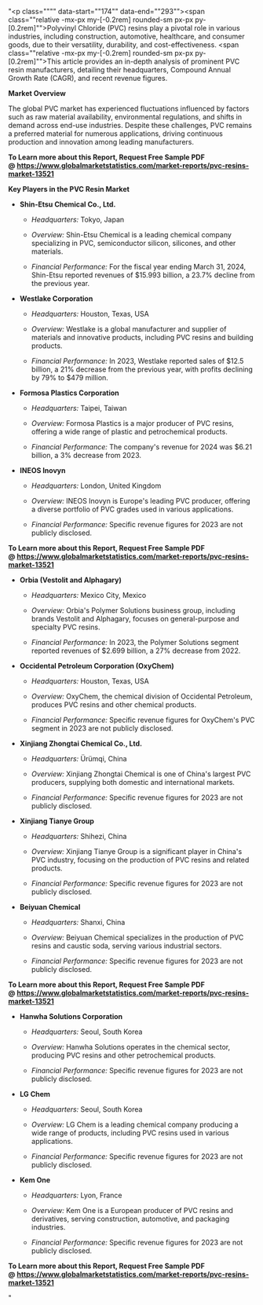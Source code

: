 "<p class="""" data-start=""174"" data-end=""293""><span class=""relative -mx-px my-[-0.2rem] rounded-sm px-px py-[0.2rem]"">Polyvinyl Chloride (PVC) resins play a pivotal role in various industries, including construction, automotive, healthcare, and consumer goods, due to their versatility, durability, and cost-effectiveness.</span> <span class=""relative -mx-px my-[-0.2rem] rounded-sm px-px py-[0.2rem]"">This article provides an in-depth analysis of prominent PVC resin manufacturers, detailing their headquarters, Compound Annual Growth Rate (CAGR), and recent revenue figures.</span></p>
<p class="""" data-start=""295"" data-end=""314""><strong data-start=""295"" data-end=""314"">Market Overview</strong></p>
<p class="""" data-start=""316"" data-end=""435""><span class=""relative -mx-px my-[-0.2rem] rounded-sm px-px py-[0.2rem]"">The global PVC market has experienced fluctuations influenced by factors such as raw material availability, environmental regulations, and shifts in demand across end-use industries.</span> <span class=""relative -mx-px my-[-0.2rem] rounded-sm px-px py-[0.2rem]"">Despite these challenges, PVC remains a preferred material for numerous applications, driving continuous production and innovation among leading manufacturers.</span></p>
<p class="""" data-start=""316"" data-end=""435""><strong>To Learn more about this Report, Request Free Sample PDF @&nbsp;<a href=""https://www.globalmarketstatistics.com/market-reports/pvc-resins-market-13521"">https://www.globalmarketstatistics.com/market-reports/pvc-resins-market-13521</a></strong></p>
<p class="""" data-start=""437"" data-end=""476""><strong data-start=""437"" data-end=""476"">Key Players in the PVC Resin Market</strong></p>
<ul data-start=""478"" data-end=""4882"">
<li class="""" data-start=""478"" data-end=""874"">
<p class="""" data-start=""481"" data-end=""513""><strong data-start=""481"" data-end=""513"">Shin-Etsu Chemical Co., Ltd.</strong></p>
<ul data-start=""518"" data-end=""874"">
<li class="""" data-start=""518"" data-end=""617"">
<p class="""" data-start=""520"" data-end=""617""><em data-start=""520"" data-end=""535"">Headquarters:</em> <span class=""relative -mx-px my-[-0.2rem] rounded-sm px-px py-[0.2rem]"">Tokyo, Japan</span></p>
</li>
<li class="""" data-start=""622"" data-end=""717"">
<p class="""" data-start=""624"" data-end=""717""><em data-start=""624"" data-end=""635"">Overview:</em> <span class=""relative -mx-px my-[-0.2rem] rounded-sm px-px py-[0.2rem]"">Shin-Etsu Chemical is a leading chemical company specializing in PVC, semiconductor silicon, silicones, and other materials.</span></p>
</li>
<li class="""" data-start=""722"" data-end=""874"">
<p class="""" data-start=""724"" data-end=""874""><em data-start=""724"" data-end=""748"">Financial Performance:</em> <span class=""relative -mx-px my-[-0.2rem] rounded-sm px-px py-[0.2rem]"">For the fiscal year ending March 31, 2024, Shin-Etsu reported revenues of $15.993 billion, a 23.7% decline from the previous year.</span>&nbsp;</p>
</li>
</ul>
</li>
<li class="""" data-start=""876"" data-end=""1272"">
<p class="""" data-start=""879"" data-end=""903""><strong data-start=""879"" data-end=""903"">Westlake Corporation</strong></p>
<ul data-start=""908"" data-end=""1272"">
<li class="""" data-start=""908"" data-end=""1011"">
<p class="""" data-start=""910"" data-end=""1011""><em data-start=""910"" data-end=""925"">Headquarters:</em> <span class=""relative -mx-px my-[-0.2rem] rounded-sm px-px py-[0.2rem]"">Houston, Texas, USA</span></p>
</li>
<li class="""" data-start=""1016"" data-end=""1115"">
<p class="""" data-start=""1018"" data-end=""1115""><em data-start=""1018"" data-end=""1029"">Overview:</em> <span class=""relative -mx-px my-[-0.2rem] rounded-sm px-px py-[0.2rem]"">Westlake is a global manufacturer and supplier of materials and innovative products, including PVC resins and building products.</span></p>
</li>
<li class="""" data-start=""1120"" data-end=""1272"">
<p class="""" data-start=""1122"" data-end=""1272""><em data-start=""1122"" data-end=""1146"">Financial Performance:</em> <span class=""relative -mx-px my-[-0.2rem] rounded-sm px-px py-[0.2rem]"">In 2023, Westlake reported sales of $12.5 billion, a 21% decrease from the previous year, with profits declining by 79% to $479 million.</span></p>
</li>
</ul>
</li>
<li class="""" data-start=""1274"" data-end=""1678"">
<p class="""" data-start=""1277"" data-end=""1309""><strong data-start=""1277"" data-end=""1309"">Formosa Plastics Corporation</strong></p>
<ul data-start=""1314"" data-end=""1678"">
<li class="""" data-start=""1314"" data-end=""1417"">
<p class="""" data-start=""1316"" data-end=""1417""><em data-start=""1316"" data-end=""1331"">Headquarters:</em> <span class=""relative -mx-px my-[-0.2rem] rounded-sm px-px py-[0.2rem]"">Taipei, Taiwan</span></p>
</li>
<li class="""" data-start=""1422"" data-end=""1521"">
<p class="""" data-start=""1424"" data-end=""1521""><em data-start=""1424"" data-end=""1435"">Overview:</em> <span class=""relative -mx-px my-[-0.2rem] rounded-sm px-px py-[0.2rem]"">Formosa Plastics is a major producer of PVC resins, offering a wide range of plastic and petrochemical products.</span></p>
</li>
<li class="""" data-start=""1526"" data-end=""1678"">
<p class="""" data-start=""1528"" data-end=""1678""><em data-start=""1528"" data-end=""1552"">Financial Performance:</em> <span class=""relative -mx-px my-[-0.2rem] rounded-sm px-px py-[0.2rem]"">The company's revenue for 2024 was $6.21 billion, a 3% decrease from 2023.</span> </p>
</li>
</ul>
</li>
<li class="""" data-start=""1680"" data-end=""2028"">
<p class="""" data-start=""1683"" data-end=""1699""><strong data-start=""1683"" data-end=""1699"">INEOS Inovyn</strong></p>
<ul data-start=""1704"" data-end=""2028"">
<li class="""" data-start=""1704"" data-end=""1807"">
<p class="""" data-start=""1706"" data-end=""1807""><em data-start=""1706"" data-end=""1721"">Headquarters:</em> <span class=""relative -mx-px my-[-0.2rem] rounded-sm px-px py-[0.2rem]"">London, United Kingdom</span></p>
</li>
<li class="""" data-start=""1812"" data-end=""1911"">
<p class="""" data-start=""1814"" data-end=""1911""><em data-start=""1814"" data-end=""1825"">Overview:</em> <span class=""relative -mx-px my-[-0.2rem] rounded-sm px-px py-[0.2rem]"">INEOS Inovyn is Europe's leading PVC producer, offering a diverse portfolio of PVC grades used in various applications.</span></p>
</li>
<li class="""" data-start=""1916"" data-end=""2028"">
<p class="""" data-start=""1918"" data-end=""2028""><em data-start=""1918"" data-end=""1942"">Financial Performance:</em> <span class=""relative -mx-px my-[-0.2rem] rounded-sm px-px py-[0.2rem]"">Specific revenue figures for 2023 are not publicly disclosed.</span></p>
</li>
</ul>
</li>
</ul>
<p><strong data-start=""2033"" data-end=""2067""><strong>To Learn more about this Report, Request Free Sample PDF @&nbsp;<a href=""https://www.globalmarketstatistics.com/market-reports/pvc-resins-market-13521"">https://www.globalmarketstatistics.com/market-reports/pvc-resins-market-13521</a></strong></strong></p>
<ul data-start=""478"" data-end=""4882"">
<li class="""" data-start=""2030"" data-end=""2436"">
<p class="""" data-start=""2033"" data-end=""2067""><strong data-start=""2033"" data-end=""2067"">Orbia (Vestolit and Alphagary)</strong></p>
<ul data-start=""2072"" data-end=""2436"">
<li class="""" data-start=""2072"" data-end=""2175"">
<p class="""" data-start=""2074"" data-end=""2175""><em data-start=""2074"" data-end=""2089"">Headquarters:</em> <span class=""relative -mx-px my-[-0.2rem] rounded-sm px-px py-[0.2rem]"">Mexico City, Mexico</span></p>
</li>
<li class="""" data-start=""2180"" data-end=""2279"">
<p class="""" data-start=""2182"" data-end=""2279""><em data-start=""2182"" data-end=""2193"">Overview:</em> <span class=""relative -mx-px my-[-0.2rem] rounded-sm px-px py-[0.2rem]"">Orbia's Polymer Solutions business group, including brands Vestolit and Alphagary, focuses on general-purpose and specialty PVC resins.</span></p>
</li>
<li class="""" data-start=""2284"" data-end=""2436"">
<p class="""" data-start=""2286"" data-end=""2436""><em data-start=""2286"" data-end=""2310"">Financial Performance:</em> <span class=""relative -mx-px my-[-0.2rem] rounded-sm px-px py-[0.2rem]"">In 2023, the Polymer Solutions segment reported revenues of $2.699 billion, a 27% decrease from 2022.</span></p>
</li>
</ul>
</li>
<li class="""" data-start=""2438"" data-end=""2816"">
<p class="""" data-start=""2441"" data-end=""2487""><strong data-start=""2441"" data-end=""2487"">Occidental Petroleum Corporation (OxyChem)</strong></p>
<ul data-start=""2492"" data-end=""2816"">
<li class="""" data-start=""2492"" data-end=""2595"">
<p class="""" data-start=""2494"" data-end=""2595""><em data-start=""2494"" data-end=""2509"">Headquarters:</em> <span class=""relative -mx-px my-[-0.2rem] rounded-sm px-px py-[0.2rem]"">Houston, Texas, USA</span></p>
</li>
<li class="""" data-start=""2600"" data-end=""2699"">
<p class="""" data-start=""2602"" data-end=""2699""><em data-start=""2602"" data-end=""2613"">Overview:</em> <span class=""relative -mx-px my-[-0.2rem] rounded-sm px-px py-[0.2rem]"">OxyChem, the chemical division of Occidental Petroleum, produces PVC resins and other chemical products.</span></p>
</li>
<li class="""" data-start=""2704"" data-end=""2816"">
<p class="""" data-start=""2706"" data-end=""2816""><em data-start=""2706"" data-end=""2730"">Financial Performance:</em> <span class=""relative -mx-px my-[-0.2rem] rounded-sm px-px py-[0.2rem]"">Specific revenue figures for OxyChem's PVC segment in 2023 are not publicly disclosed.</span></p>
</li>
</ul>
</li>
<li class="""" data-start=""2818"" data-end=""3190"">
<p class="""" data-start=""2821"" data-end=""2861""><strong data-start=""2821"" data-end=""2861"">Xinjiang Zhongtai Chemical Co., Ltd.</strong></p>
<ul data-start=""2866"" data-end=""3190"">
<li class="""" data-start=""2866"" data-end=""2969"">
<p class="""" data-start=""2868"" data-end=""2969""><em data-start=""2868"" data-end=""2883"">Headquarters:</em> <span class=""relative -mx-px my-[-0.2rem] rounded-sm px-px py-[0.2rem]"">&Uuml;r&uuml;mqi, China</span></p>
</li>
<li class="""" data-start=""2974"" data-end=""3073"">
<p class="""" data-start=""2976"" data-end=""3073""><em data-start=""2976"" data-end=""2987"">Overview:</em> <span class=""relative -mx-px my-[-0.2rem] rounded-sm px-px py-[0.2rem]"">Xinjiang Zhongtai Chemical is one of China's largest PVC producers, supplying both domestic and international markets.</span></p>
</li>
<li class="""" data-start=""3078"" data-end=""3190"">
<p class="""" data-start=""3080"" data-end=""3190""><em data-start=""3080"" data-end=""3104"">Financial Performance:</em> <span class=""relative -mx-px my-[-0.2rem] rounded-sm px-px py-[0.2rem]"">Specific revenue figures for 2023 are not publicly disclosed.</span></p>
</li>
</ul>
</li>
<li class="""" data-start=""3192"" data-end=""3549"">
<p class="""" data-start=""3195"" data-end=""3220""><strong data-start=""3195"" data-end=""3220"">Xinjiang Tianye Group</strong></p>
<ul data-start=""3225"" data-end=""3549"">
<li class="""" data-start=""3225"" data-end=""3328"">
<p class="""" data-start=""3227"" data-end=""3328""><em data-start=""3227"" data-end=""3242"">Headquarters:</em> <span class=""relative -mx-px my-[-0.2rem] rounded-sm px-px py-[0.2rem]"">Shihezi, China</span></p>
</li>
<li class="""" data-start=""3333"" data-end=""3432"">
<p class="""" data-start=""3335"" data-end=""3432""><em data-start=""3335"" data-end=""3346"">Overview:</em> <span class=""relative -mx-px my-[-0.2rem] rounded-sm px-px py-[0.2rem]"">Xinjiang Tianye Group is a significant player in China's PVC industry, focusing on the production of PVC resins and related products.</span></p>
</li>
<li class="""" data-start=""3437"" data-end=""3549"">
<p class="""" data-start=""3439"" data-end=""3549""><em data-start=""3439"" data-end=""3463"">Financial Performance:</em> <span class=""relative -mx-px my-[-0.2rem] rounded-sm px-px py-[0.2rem]"">Specific revenue figures for 2023 are not publicly disclosed.</span></p>
</li>
</ul>
</li>
<li class="""" data-start=""3551"" data-end=""3903"">
<p class="""" data-start=""3554"" data-end=""3574""><strong data-start=""3554"" data-end=""3574"">Beiyuan Chemical</strong></p>
<ul data-start=""3579"" data-end=""3903"">
<li class="""" data-start=""3579"" data-end=""3682"">
<p class="""" data-start=""3581"" data-end=""3682""><em data-start=""3581"" data-end=""3596"">Headquarters:</em> <span class=""relative -mx-px my-[-0.2rem] rounded-sm px-px py-[0.2rem]"">Shanxi, China</span></p>
</li>
<li class="""" data-start=""3687"" data-end=""3786"">
<p class="""" data-start=""3689"" data-end=""3786""><em data-start=""3689"" data-end=""3700"">Overview:</em> <span class=""relative -mx-px my-[-0.2rem] rounded-sm px-px py-[0.2rem]"">Beiyuan Chemical specializes in the production of PVC resins and caustic soda, serving various industrial sectors.</span></p>
</li>
<li class="""" data-start=""3791"" data-end=""3903"">
<p class="""" data-start=""3793"" data-end=""3903""><em data-start=""3793"" data-end=""3817"">Financial Performance:</em> <span class=""relative -mx-px my-[-0.2rem] rounded-sm px-px py-[0.2rem]"">Specific revenue figures for 2023 are not publicly disclosed.</span></p>
</li>
</ul>
</li>
</ul>
<p><strong data-start=""3909"" data-end=""3941""><strong>To Learn more about this Report, Request Free Sample PDF @&nbsp;<a href=""https://www.globalmarketstatistics.com/market-reports/pvc-resins-market-13521"">https://www.globalmarketstatistics.com/market-reports/pvc-resins-market-13521</a></strong></strong></p>
<ul data-start=""478"" data-end=""4882"">
<li class="""" data-start=""3905"" data-end=""4201"">
<p class="""" data-start=""3909"" data-end=""3941""><strong data-start=""3909"" data-end=""3941"">Hanwha Solutions Corporation</strong></p>
<ul data-start=""3947"" data-end=""4201"">
<li class="""" data-start=""3947"" data-end=""3983"">
<p class="""" data-start=""3949"" data-end=""3983""><em data-start=""3949"" data-end=""3964"">Headquarters:</em> Seoul, South Korea</p>
</li>
<li class="""" data-start=""3989"" data-end=""4107"">
<p class="""" data-start=""3991"" data-end=""4107""><em data-start=""3991"" data-end=""4002"">Overview:</em> Hanwha Solutions operates in the chemical sector, producing PVC resins and other petrochemical products.</p>
</li>
<li class="""" data-start=""4113"" data-end=""4201"">
<p class="""" data-start=""4115"" data-end=""4201""><em data-start=""4115"" data-end=""4139"">Financial Performance:</em> Specific revenue figures for 2023 are not publicly disclosed.</p>
</li>
</ul>
</li>
<li class="""" data-start=""4203"" data-end=""4498"">
<p class="""" data-start=""4207"" data-end=""4218""><strong data-start=""4207"" data-end=""4218"">LG Chem</strong></p>
<ul data-start=""4224"" data-end=""4498"">
<li class="""" data-start=""4224"" data-end=""4260"">
<p class="""" data-start=""4226"" data-end=""4260""><em data-start=""4226"" data-end=""4241"">Headquarters:</em> Seoul, South Korea</p>
</li>
<li class="""" data-start=""4266"" data-end=""4404"">
<p class="""" data-start=""4268"" data-end=""4404""><em data-start=""4268"" data-end=""4279"">Overview:</em> LG Chem is a leading chemical company producing a wide range of products, including PVC resins used in various applications.</p>
</li>
<li class="""" data-start=""4410"" data-end=""4498"">
<p class="""" data-start=""4412"" data-end=""4498""><em data-start=""4412"" data-end=""4436"">Financial Performance:</em> Specific revenue figures for 2023 are not publicly disclosed.</p>
</li>
</ul>
</li>
<li class="""" data-start=""4500"" data-end=""4786"">
<p class="""" data-start=""4504"" data-end=""4515""><strong data-start=""4504"" data-end=""4515"">Kem One</strong></p>
<ul data-start=""4521"" data-end=""4786"">
<li class="""" data-start=""4521"" data-end=""4551"">
<p class="""" data-start=""4523"" data-end=""4551""><em data-start=""4523"" data-end=""4538"">Headquarters:</em> Lyon, France</p>
</li>
<li class="""" data-start=""4557"" data-end=""4692"">
<p class="""" data-start=""4559"" data-end=""4692""><em data-start=""4559"" data-end=""4570"">Overview:</em> Kem One is a European producer of PVC resins and derivatives, serving construction, automotive, and packaging industries.</p>
</li>
<li class="""" data-start=""4698"" data-end=""4786"">
<p class="""" data-start=""4700"" data-end=""4786""><em data-start=""4700"" data-end=""4724"">Financial Performance:</em> Specific revenue figures for 2023 are not publicly disclosed.</p>
</li>
</ul>
</li>
</ul>
<p><strong>To Learn more about this Report, Request Free Sample PDF @&nbsp;<a href=""https://www.globalmarketstatistics.com/market-reports/pvc-resins-market-13521"">https://www.globalmarketstatistics.com/market-reports/pvc-resins-market-13521</a></strong></p>"
